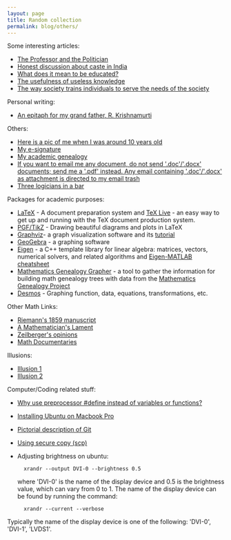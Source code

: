 ```yaml
---
layout: page
title: Random collection
permalink: blog/others/
---
```


Some interesting articles:

* [The Professor and the Politician](https://www.ias.edu/ideas/2016/baas-professor-and-politician)
* [Honest discussion about caste in India](http://scroll.in/article/802163/the-two-factors-that-prevent-india-from-having-an-honest-discussion-about-caste)
* [What does it mean to be educated?](http://www.dam.brown.edu/people/documents/Whatdoesitmeantobeeducated.pdf)
* [The usefulness of useless knowledge](https://library.ias.edu/files/UsefulnessHarpers.pdf)
* [The way society trains individuals to serve the needs of the society](https://www.youtube.com/watch?v=teLoNYvOf90)

Personal writing:

* [An epitaph for my grand father, R. Krishnamurti](https://www.dropbox.com/s/q6iy95gscnvqk7j/RK.pdf?dl=0)

Others:

* [Here is a pic of me when I was around 10 years old](https://www.dropbox.com/s/lm9lvn43v332l6p/siva.jpg?dl=0)
* [My e-signature](https://www.dropbox.com/s/qrei67kf63jp3k4/Signature.png?dl=0)
* [My academic genealogy](https://www.dropbox.com/s/sb9xpyg1lohhqi3/Genealogy.png?dl=0)
* [If you want to email me any document, do not send '.doc'/'.docx' documents; send me a '.pdf' instead. Any email containing '.doc'/'.docx' as attachment is directed to my email trash](http://www.gnu.org/philosophy/no-word-attachments.html)
* [Three logicians in a bar](https://www.dropbox.com/s/9qkkj8pd8lyrtvc/445-three-logicians-walk-into-a-bar.png?dl=0)

Packages for academic purposes:

* [LaTeX](http://www.latex-project.org/) - A document preparation system and [TeX Live](http://www.tug.org/texlive/) - an easy way to get up and running with the TeX document production system.
* [PGF/TikZ](http://www.texample.net/tikz/) - Drawing beautiful diagrams and plots in LaTeX
* [Graphviz](http://www.graphviz.org/)- a graph visualization software and its [tutorial](http://graphs.grevian.org/)
* [GeoGebra](https://www.geogebra.org/cms/en/) - a graphing software
* [Eigen](http://eigen.tuxfamily.org/index.php?title=Main_Page) - a C++ template library for linear algebra: matrices, vectors, numerical solvers, and related algorithms and [Eigen-MATLAB cheatsheet](http://eigen.tuxfamily.org/dox-devel/AsciiQuickReference.txt)
* [Mathematics Genealogy Grapher](http://www.davidalber.net/geneagrapher/) - a tool to gather the information for building math genealogy trees with data from the [Mathematics Genealogy Project](https://www.genealogy.math.ndsu.nodak.edu/)
* [Desmos](https://www.desmos.com/) - Graphing function, data, equations, transformations, etc.

Other Math Links:

* [Riemann's 1859 manuscript](http://www.claymath.org/publications/riemanns-1859-manuscript)
* [A Mathematician's Lament](https://www.maa.org/external_archive/devlin/LockhartsLament.pdf)
* [Zeilberger's opinions](http://sites.math.rutgers.edu/~zeilberg/OPINIONS.html)
* [Math Documentaries](https://math.stackexchange.com/questions/18843/list-of-interesting-math-videos-documentaries)

Illusions:

* [Illusion 1](http://sivaramambikasaran.com/Blog/images/Optical_Illusion_1.png)
* [Illusion 2](http://sivaramambikasaran.com/Blog/images/Optical_Illusion_2.png)

Computer/Coding related stuff:

* [Why use preprocessor #define instead of variables or functions?](https://stackoverflow.com/questions/6004963/why-use-define-instead-of-a-variable)
* [Installing Ubuntu on Macbook Pro](https://www.engadget.com/2009/09/07/how-to-set-up-ubuntu-linux-on-a-mac-its-easy-and-free/)
* [Pictorial description of Git](http://sivaramambikasaran.com/Blog/images/MgaV9.png)
* [Using secure copy (scp)](http://www.hypexr.org/linux_scp_help.php)
* Adjusting brightness on ubuntu:

		xrandr --output DVI-0 --brightness 0.5

	where 'DVI-0' is the name of the display device and 0.5 is the brightness value, which can vary from 0 to 1. The name of the display device can be found by running the command:

		xrandr --current --verbose

Typically the name of the display device is one of the following: 'DVI-0', 'DVI-1', 'LVDS1'.